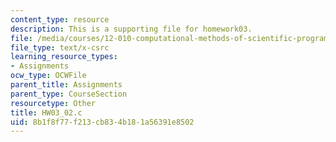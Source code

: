 ```yaml
---
content_type: resource
description: This is a supporting file for homework03.
file: /media/courses/12-010-computational-methods-of-scientific-programming-fall-2011/8b1f8f77f213cb834b181a56391e8502_HW03_02.c
file_type: text/x-csrc
learning_resource_types:
- Assignments
ocw_type: OCWFile
parent_title: Assignments
parent_type: CourseSection
resourcetype: Other
title: HW03_02.c
uid: 8b1f8f77-f213-cb83-4b18-1a56391e8502
---
```


